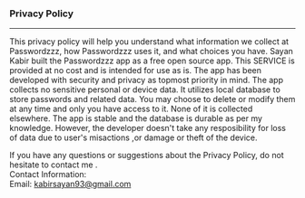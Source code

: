 ### Privacy Policy  
----------------

This privacy policy will help you understand what information we collect at Passwordzzz, how Passwordzzz uses it, and what choices you have.
Sayan Kabir built the Passwordzzz app as a free open source app. This SERVICE is provided  at no cost and is intended for use as is.
The app has been developed with security and privacy as topmost priority in mind. The app collects no sensitive personal or device data.
It utilizes local database to store passwords and related data. You may choose to delete or modify them at any time and only you have access to it. None of it is collected elsewhere.
The app is stable and the database is durable as per my knowledge. However, the developer doesn't take any resposibility for loss of data due to user's misactions ,or damage or theft of the device.

If you have any questions or suggestions about the Privacy Policy, do not hesitate to contact me .  
Contact Information:  
Email: kabirsayan93@gmail.com
